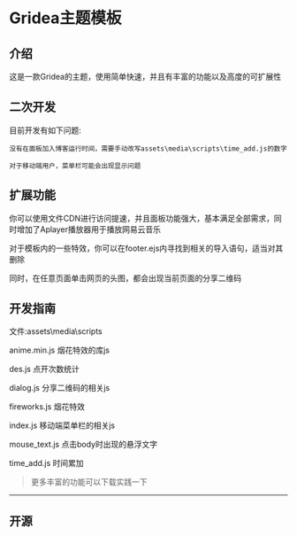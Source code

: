 # Gridea主题模板
## 介绍

这是一款Gridea的主题，使用简单快速，并且有丰富的功能以及高度的可扩展性

## 二次开发

目前开发有如下问题:

    没有在面板加入博客运行时间，需要手动改写assets\media\scripts\time_add.js的数字
    
    对于移动端用户，菜单栏可能会出现显示问题
    
## 扩展功能

你可以使用文件CDN进行访问提速，并且面板功能强大，基本满足全部需求，同时增加了Aplayer播放器用于播放网易云音乐

对于模板内的一些特效，你可以在footer.ejs内寻找到相关的导入语句，适当对其删除

同时，在任意页面单击网页的头图，都会出现当前页面的分享二维码

## 开发指南

文件:assets\media\scripts
  
  anime.min.js 烟花特效的库js
  
  des.js 点开次数统计
  
  dialog.js 分享二维码的相关js
  
  fireworks.js 烟花特效
  
  index.js 移动端菜单栏的相关js
  
  mouse_text.js 点击body时出现的悬浮文字
  
  time_add.js 时间累加
  
> 更多丰富的功能可以下载实践一下

---
开源
---
